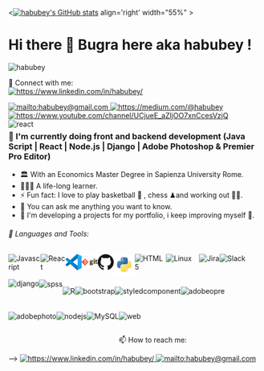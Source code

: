 
   



<[![habubey's GitHub stats](https://github-readme-stats.vercel.app/api?username=habubey&show_icons=true&theme=swift)](https://github.com/habubey/github-readme-stats)  align='right' width="55%" >

# Hi there 👋 Bugra here aka habubey ! 

<p align="left"> <img src="https://www.linkedin.com/in/habubey/" alt="habubey" /> </p>

📩 Connect with me:
<br>
<a href="https://www.linkedin.com/in/habubey/" target="_blank">
    <img src="https://img.shields.io/badge/%20-linkedin-0072b1" alt="https://www.linkedin.com/in/habubey/">
</a>

<a href="mailto:habubey" target="_blank">
    <img src="https://img.shields.io/badge/%20-gmail-B23121" alt="mailto:habubey@gmail.com">
</a>
<a href="	https://medium.com/@habubey" target="_blank">
    <img src="https://img.shields.io/badge/%20-medium-black" alt="	https://medium.com/@habubey">
</a>
<a href="https://www.youtube.com/channel/UCjueE_aZljOO7xnCcesVzjQ" target="_blank">
    <img width="80px" src="https://img.shields.io/badge/youtube-%23FF0000.svg?&style=for-the-badge&logo=youtube&logoColor=white" alt="https://www.youtube.com/channel/UCjueE_aZljOO7xnCcesVzjQ">
</a>
<a>
<img src="https://cdn.freelogovectors.net/wp-content/uploads/2018/12/react_logo.png" align='left' width="20%" alt="react">
</a>    

### 📑 I'm currently doing front and backend development (Java Script | React | Node.js | Django | Adobe Photoshop & Premier Pro Editor)

- 🏛 With an Economics Master Degree in Sapienza University Rome.
- 👨🏻‍💻 A life-long learner.
- ⚡ Fun fact: I love to play basketball 🏀 , chess ♟and working out 🏋🏻.
- 💬 You can ask me anything you want to know.
- 🚀 I'm developing a projects for my portfolio, i keep improving myself 📃.


###### 🔧 Languages and Tools:

[<img align="left" alt="Javascript" width="64px" src="https://img2.pngindir.com/20180720/pjj/kisspng-javascript-logo-html-clip-art-javascript-logo-5b5188b16dbcd8.5939232615320700654495.jpg" />][js]
[<img align="left" alt="React" width="50px" src="https://upload.wikimedia.org/wikipedia/commons/thumb/4/47/React.svg/1024px-React.svg.png" />][react]
[<img align="left" alt="Visual Studio Code" width="32px" src="https://raw.githubusercontent.com/github/explore/80688e429a7d4ef2fca1e82350fe8e3517d3494d/topics/visual-studio-code/visual-studio-code.png" />][vsCode]
[<img align="left" alt="Git" width="32px" src="https://raw.githubusercontent.com/github/explore/80688e429a7d4ef2fca1e82350fe8e3517d3494d/topics/git/git.png" />][git]
[<img align="left" alt="GitHub" width="32px" src="https://raw.githubusercontent.com/github/explore/78df643247d429f6cc873026c0622819ad797942/topics/github/github.png" />][github]
[<img align="left" alt="Python" width="42px" src="https://raw.githubusercontent.com/github/explore/cebd63002168a05a6a642f309227eefeccd92950/topics/python/python.png" />][python]
[<img align="left" alt="HTML5" width="62px" src="https://upload.wikimedia.org/wikipedia/commons/thumb/1/10/CSS3_and_HTML5_logos_and_wordmarks.svg/1280px-CSS3_and_HTML5_logos_and_wordmarks.svg.png" />][HTML]
[<img align="left" alt="Linux" width="66px" src="https://w7.pngwing.com/pngs/970/403/png-transparent-tux-linux-mint-logo-linux-logo-vertebrate-bird.png" />][linux]
<img align="left" alt="Jira" height="50px" src="https://www.google.com/url?sa=i&url=https%3A%2F%2Fjira.ulakbim.gov.tr%2Fsecure%2FAboutPage.jspa&psig=AOvVaw2M0pDq9hMU5l7vLvyurJw0&ust=1645366468782000&source=images&cd=vfe&ved=0CAsQjRxqFwoTCJjzwfH5i_YCFQAAAAAdAAAAABAY" />
<img align="left" alt="Slack" height="50px" src="https://play.google.com/store/apps/details?id=com.Slack&hl=tr&gl=US"/>
<img align="left" alt="django" height="45px" src="https://www.google.com/url?sa=i&url=https%3A%2F%2Fwww.egehangundogdu.com%2Fdjango-orm-model-iliskileri%2F&psig=AOvVaw3J77o78EbU0WcC03DkYUx0&ust=1645366508485000&source=images&cd=vfe&ved=0CAsQjRxqFwoTCLDa4YT6i_YCFQAAAAAdAAAAABAD" /><br><br><br>
<img align="left" alt="spss" height="50px" src="https://www.google.com/url?sa=i&url=https%3A%2F%2Fshopee.com.my%2FSPSS-By-IBM-Version-23-25-i.130205665.1974438711&psig=AOvVaw3p6bOzdh6DOZxQoSNuTsYi&ust=1645366531962000&source=images&cd=vfe&ved=0CAsQjRxqFwoTCPDJhJD6i_YCFQAAAAAdAAAAABAN"/>

<img align="left" alt="R" height="45px" src="https://www.google.com/url?sa=i&url=https%3A%2F%2Ftr.wikipedia.org%2Fwiki%2FR_(programlama_dili)&psig=AOvVaw3RqWcmsVAux85Z51xxn2q_&ust=1645366558018000&source=images&cd=vfe&ved=0CAsQjRxqFwoTCKjD6pv6i_YCFQAAAAAdAAAAABAD" vlign=center/>
<img align="left" alt="bootstrap" widtsh="55px" height="50px" src="https://www.google.com/url?sa=i&url=https%3A%2F%2Fwww.bycmedia.com%2Fblog%2Fbootstrap-nedir&psig=AOvVaw1oboC3O7HkWr8z47aXNuHA&ust=1645366582233000&source=images&cd=vfe&ved=0CAsQjRxqFwoTCMD23Kf6i_YCFQAAAAAdAAAAABAD" />
<img align="left" alt="styledcomponent" height="50px" src="https://www.google.com/url?sa=i&url=https%3A%2F%2Fwww.styled-components.com%2F&psig=AOvVaw1OkPxge2NKDkpP0t6vfJiw&ust=1645366602617000&source=images&cd=vfe&ved=0CAsQjRxqFwoTCJDb9rH6i_YCFQAAAAAdAAAAABAD" />
<img align="left" alt="adobeopre" height="50px" src="https://www.google.com/url?sa=i&url=https%3A%2F%2Ftr.wikipedia.org%2Fwiki%2FAdobe_Premiere_Pro&psig=AOvVaw1UTDLpKCv3cWdHsegtP8Xb&ust=1645366779064000&source=images&cd=vfe&ved=0CAsQjRxqFwoTCJC0hIX7i_YCFQAAAAAdAAAAABAD" />
<img align="left" alt="adobephoto" height="50px" src="https://www.google.com/url?sa=i&url=https%3A%2F%2Ftr.wikipedia.org%2Fwiki%2FAdobe_Photoshop&psig=AOvVaw2xz104eZHrxEKAK57BbyV1&ust=1645366747043000&source=images&cd=vfe&ved=0CAsQjRxqFwoTCKio3_X6i_YCFQAAAAAdAAAAABAD" />
<img align="left" alt="nodejs" height="50px" src="https://www.google.com/url?sa=i&url=https%3A%2F%2Ftr.wikipedia.org%2Fwiki%2FNode.js&psig=AOvVaw3Cfc_sPEk9yAYXl10HNyQO&ust=1645366670421000&source=images&cd=vfe&ved=0CAsQjRxqFwoTCNion9H6i_YCFQAAAAAdAAAAABAD" />
<img align="left" alt="MySQL" height="50px" src="https://www.google.com/url?sa=i&url=https%3A%2F%2Fwww.onurbabur.com%2Fmysql-root-sifresi-nasil-sifirlanir%2F&psig=AOvVaw18ryEB3N9j0PQegz2xVN0S&ust=1645366691956000&source=images&cd=vfe&ved=0CAsQjRxqFwoTCJCU49v6i_YCFQAAAAAdAAAAABAD"/>
<img align="left" alt="web" height="45px" src="https://www.google.com/url?sa=i&url=https%3A%2F%2Fwww.veribilimiokulu.com%2Fveri-kazima-nedir-neden-yapilir%2F&psig=AOvVaw1_YjCbtnf7ohvy08NUt5tv&ust=1645366714598000&source=images&cd=vfe&ved=0CAsQjRxqFwoTCMDhoOf6i_YCFQAAAAAdAAAAABAD"/>

<br>

[react]: https://tr.reactjs.org/
[vsCode]: https://code.visualstudio.com/
[git]: https://git-scm.com/
[github]: https://github.com/enes9103
[python]: https://www.python.org/
[js]: https://www.javascript.com/
[linux]: https://www.linux.org/
[HTML]: https://www.w3schools.com/html/
[Jira]: https://www.w3schools.com/html/

<br><br><br>

📫 How to reach me:

--> 
<a href="https://www.linkedin.com/in/habubey/" target="_blank">
    <img src="https://img.shields.io/badge/%20-linkedin-0072b1" alt="https://www.linkedin.com/in/habubey/">
</a>
<a href="mailto:habubey" target="_blank">
    <img src="https://img.shields.io/badge/%20-gmail-B23121" alt="mailto:habubey@gmail.com">
</a>
